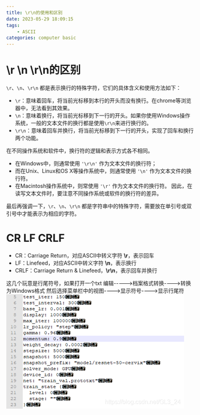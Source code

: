 ```yaml
---
title: \r\n的使用和区别
date: 2023-05-29 18:09:15
tags:
    - ASCII
categories: computer basic
---
```

# \r \n \r\n的区别
`\r`、`\n`、`\r\n` 都是表示换行的特殊字符，它们的具体含义和使用方法如下：

- `\r`：意味着回车，将当前光标移到本行的开头而没有换行。在chrome等浏览器中，无法看到其效果。
- `\n`：意味着换行，将当前光标移到下一行的开头。如果你使用Windows操作系统，一般的文本文件的换行都是使用`\r\n`来进行换行的。
- `\r\n`：意味着回车并换行，将当前光标移到下一行的开头，实现了回车和换行两个功能。

在不同操作系统和软件中，换行符的逻辑和表示方式各不相同。
- 在Windows中，则通常使用 `'\r\n'` 作为文本文件的换行符；
- 而在Unix、Linux和OS X等操作系统中，则通常使用 `'\n'` 作为文本文件的换行符。
- 在Macintosh操作系统中，则常使用 `'\r'` 作为文本文件的换行符。
因此，在读写文本文件时，要注意不同操作系统或软件的换行符的差异。

最后再强调一下，`\r`、`\n`、`\r\n` 都是字符串中的特殊字符，需要放在单引号或双引号中才能表示为相应的字符。

# CR LF CRLF
- CR：Carriage Return，对应ASCII中转义字符 **\r**，表示回车
- LF：Linefeed，对应ASCII中转义字符 **\n**，表示换行
- CRLF：Carriage Return & Linefeed，**\r\n**，表示回车并换行
  
这几个玩意是行尾符号，如果打开一个txt
编辑----->档案格式转换---->转换为Windows格式
然后选择菜单栏中的视图---->显示符号---->显示行尾符
![例子](../images/行尾符.png)

